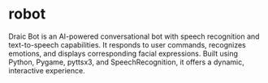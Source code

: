 # robot
Draic Bot is an AI-powered conversational bot with speech recognition and text-to-speech capabilities. It responds to user commands, recognizes emotions, and displays corresponding facial expressions. Built using Python, Pygame, pyttsx3, and SpeechRecognition, it offers a dynamic, interactive experience.
